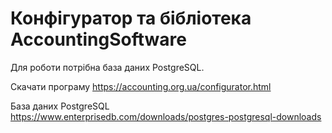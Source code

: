 # Конфігуратор та бібліотека AccountingSoftware

Для роботи потрібна база даних PostgreSQL.

Скачати програму      https://accounting.org.ua/configurator.html

База даних PostgreSQL https://www.enterprisedb.com/downloads/postgres-postgresql-downloads
